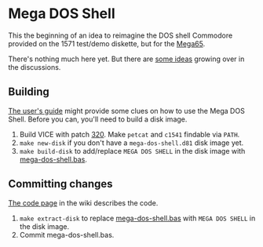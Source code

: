 # Mega DOS Shell
This the beginning of an idea to reimagine the DOS shell Commodore provided on the 1571 test/demo diskette, but for the [Mega65](https://mega65.org/).

There's nothing much here yet. But there are [some ideas](https://github.com/jimnicholls/mega-dos-shell/discussions/categories/ideas) growing over in the discussions.


## Building
[The user's guide](https://github.com/jimnicholls/mega-dos-shell/wiki/User's-guide) might provide some clues on how to use the Mega DOS Shell.
Before you can, you'll need to build a disk image.

1. Build VICE with patch [320](https://sourceforge.net/p/vice-emu/patches/320/). Make `petcat` and `c1541` findable via `PATH`.
2. `make new-disk` if you don't have a `mega-dos-shell.d81` disk image yet.
3. `make build-disk` to add/replace `MEGA DOS SHELL` in the disk image with [mega-dos-shell.bas](https://github.com/jimnicholls/mega-dos-shell/blob/main/mega-dos-shell.bas). 


## Committing changes
[The code page](https://github.com/jimnicholls/mega-dos-shell/wiki/Code) in the wiki describes the code.

1. `make extract-disk` to replace [mega-dos-shell.bas](https://github.com/jimnicholls/mega-dos-shell/blob/main/mega-dos-shell.bas) with `MEGA DOS SHELL` in the disk image.
2. Commit mega-dos-shell.bas.
